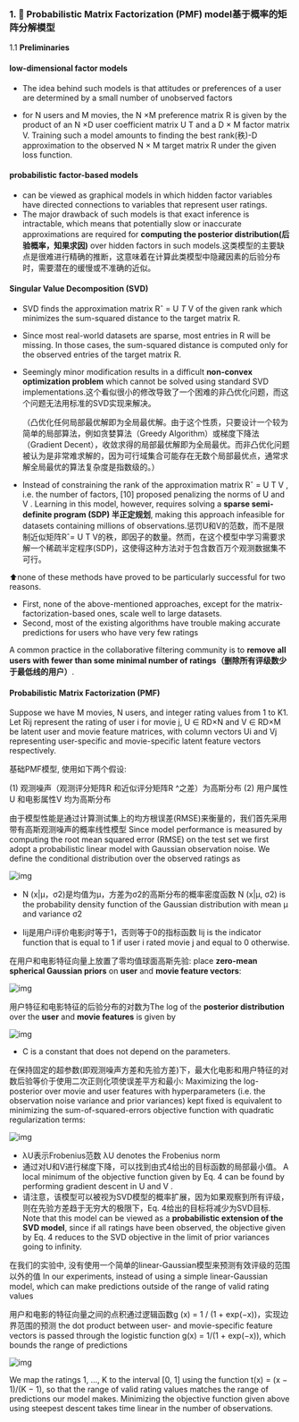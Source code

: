 ### 1. 🚗 Probabilistic Matrix Factorization (PMF) model基于概率的矩阵分解模型
1.1 **Preliminaries**
#### low-dimensional factor models

- The idea behind such models is that attitudes or preferences of a user are determined by a small number of unobserved factors

- for N users and M movies, the N ×M preference matrix R is given by the product of an N ×D user coefficient matrix U T and a D × M factor matrix V. Training such a model amounts to finding the best rank(秩)-D approximation to the observed N × M target matrix R under the given loss function.

#### probabilistic factor-based models

- can be viewed as graphical models in which hidden factor variables have directed connections to variables that represent user ratings.
- The major drawback of such models is that exact inference is intractable, which means that potentially slow or inaccurate approximations are required for **computing the posterior distribution(后验概率，知果求因)** over hidden factors in such models.这类模型的主要缺点是很难进行精确的推断，这意味着在计算此类模型中隐藏因素的后验分布时，需要潜在的缓慢或不准确的近似。

#### Singular Value Decomposition (SVD)

- SVD finds the approximation matrix Rˆ = U *T* V of the given rank which minimizes the sum-squared distance to the target matrix R. 

- Since most real-world datasets are sparse, most entries in R will be missing. In those cases, the sum-squared distance is computed only for the observed entries of the target matrix R.

- Seemingly minor modification results in a difficult **non-convex optimization problem** which cannot be solved using standard SVD implementations.这个看似很小的修改导致了一个困难的非凸优化问题，而这个问题无法用标准的SVD实现来解决。

  （凸优化任何局部最优解即为全局最优解。由于这个性质，只要设计一个较为简单的局部算法，例如贪婪算法（Greedy Algorithm）或梯度下降法（Gradient Decent），收敛求得的局部最优解即为全局最优。而非凸优化问题被认为是非常难求解的，因为可行域集合可能存在无数个局部最优点，通常求解全局最优的算法复杂度是指数级的。）

- Instead of constraining the rank of the approximation matrix Rˆ = U T V , i.e. the number of factors, [10] proposed penalizing the norms of U and V . Learning in this model, however, requires solving a **sparse semi-definite program (SDP) 半正定规划**, making this approach infeasible for datasets containing millions of observations.惩罚U和V的范数，而不是限制近似矩阵Rˆ= U T V的秩，即因子的数量。然而，在这个模型中学习需要求解一个稀疏半定程序(SDP)，这使得这种方法对于包含数百万个观测数据集不可行。

⬆️none of these methods have proved to be particularly successful for two reasons. 

- First, none of the above-mentioned approaches, except for the matrix-factorization-based ones, scale well to large datasets.
- Second, most of the existing algorithms have trouble making accurate predictions for users who have very few ratings

A common practice in the collaborative filtering community is to **remove all users with fewer than some minimal number of ratings（删除所有评级数少于最低线的用户）**.



#### Probabilistic Matrix Factorization (PMF)

Suppose we have M movies, N users, and integer rating values from 1 to K1. Let Rij represent the rating of user i for movie j, U ∈ RD×N and V ∈ RD×M be latent user and movie feature matrices, with column vectors Ui and Vj representing user-specific and movie-specific latent feature vectors respectively. 

基础PMF模型, 使用如下两个假设:

(1) 观测噪声（观测评分矩阵R 和近似评分矩阵R ^之差）为高斯分布
(2) 用户属性U 和电影属性V 均为高斯分布

由于模型性能是通过计算测试集上的均方根误差(RMSE)来衡量的，我们首先采用带有高斯观测噪声的概率线性模型 Since model performance is measured by computing the root mean squared error (RMSE) on the test set we first adopt a probabilistic linear model with Gaussian observation noise. We define the conditional distribution over the observed ratings as

![img](https://p26-tt.byteimg.com/origin/pgc-image/5315d4be56b0487792d927d5d276d22b)

- N (x|µ，σ2)是均值为µ，方差为σ2的高斯分布的概率密度函数  N (x|µ, σ2) is the probability density function of the Gaussian distribution with mean µ and variance σ2

- Iij是用户i评价电影j时等于1，否则等于0的指标函数 Iij is the indicator function that is equal to 1 if user i rated movie j and equal to 0 otherwise. 



在用户和电影特征向量上放置了零均值球面高斯先验: place **zero-mean spherical Gaussian priors** on **user** and **movie feature vectors**:

![img](https://p1-tt-ipv6.byteimg.com/origin/pgc-image/4475b390e8a34c5a8c2e9c69effd7542)



用户特征和电影特征的后验分布的对数为The log of the **posterior distribution** over the **user** and **movie features** is given by


![img](https://inews.gtimg.com/newsapp_ls/0/13255827617/0)

- C is a constant that does not depend on the parameters.



在保持固定的超参数(即观测噪声方差和先验方差)下，最大化电影和用户特征的对数后验等价于使用二次正则化项使误差平方和最小:   Maximizing the log-posterior over movie and user features with hyperparameters (i.e. the observation noise variance and prior variances) kept fixed is equivalent to minimizing the sum-of-squared-errors objective function with quadratic regularization terms:


![img](https://p9-tt-ipv6.byteimg.com/origin/pgc-image/11428fd10d86432895e8c4d54ea04c4e)

- λU表示Frobenius范数 λU denotes the Frobenius norm
- 通过对U和V进行梯度下降，可以找到由式4给出的目标函数的局部最小值。 A local minimum of the objective function given by Eq. 4 can be found by performing gradient descent in U and V .
- 请注意，该模型可以被视为SVD模型的概率扩展，因为如果观察到所有评级，则在先验方差趋于无穷大的极限下，Eq. 4给出的目标将减少为SVD目标. Note that this model can be viewed as a **probabilistic extension of the SVD model**, since if all ratings have been observed, the objective given by Eq. 4 reduces to the SVD objective in the limit of prior variances going to infinity.

在我们的实验中, 没有使用一个简单的linear-Gaussian模型来预测有效评级的范围以外的值 In our experiments, instead of using a simple linear-Gaussian model, which can make predictions outside of the range of valid rating values

用户和电影的特征向量之间的点积通过逻辑函数g (x) = 1 / (1 + exp(−x))，实现边界范围的预测 the dot product between user- and movie-specific feature vectors is passed through the logistic function g(x) = 1/(1 + exp(−x)), which bounds the range of predictions

![img](https://p1-tt-ipv6.byteimg.com/origin/pgc-image/419d5121d51248ddab50aaecdc03e9fe)

We map the ratings 1, ..., K to the interval [0, 1] using the function t(x) = (x − 1)/(K − 1), so that the range of valid rating values matches the range of predictions our model makes. Minimizing the objective function given above using steepest descent takes time linear in the number of observations. 


